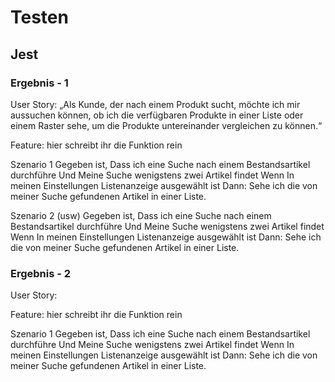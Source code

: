 # Testen

## Jest

### Ergebnis - 1

User Story: „Als Kunde, der nach einem Produkt sucht, möchte ich mir aussuchen können, ob ich die verfügbaren Produkte in einer Liste oder einem Raster sehe, um die Produkte untereinander vergleichen zu können.“

Feature: hier schreibt ihr die Funktion rein

Szenario 1
Gegeben ist, Dass ich eine Suche nach einem Bestandsartikel durchführe Und Meine Suche wenigstens zwei Artikel findet Wenn In meinen Einstellungen Listenanzeige ausgewählt ist Dann: Sehe ich die von meiner Suche gefundenen Artikel in einer Liste.

Szenario 2 (usw)
Gegeben ist, Dass ich eine Suche nach einem Bestandsartikel durchführe Und Meine Suche wenigstens zwei Artikel findet Wenn In meinen Einstellungen Listenanzeige ausgewählt ist Dann: Sehe ich die von meiner Suche gefundenen Artikel in einer Liste.

### Ergebnis - 2

User Story: 

Feature: hier schreibt ihr die Funktion rein

Szenario 1
Gegeben ist, Dass ich eine Suche nach einem Bestandsartikel durchführe
Und Meine Suche wenigstens zwei Artikel findet
Wenn In meinen Einstellungen Listenanzeige ausgewählt ist
Dann: Sehe ich die von meiner Suche gefundenen Artikel in einer Liste.